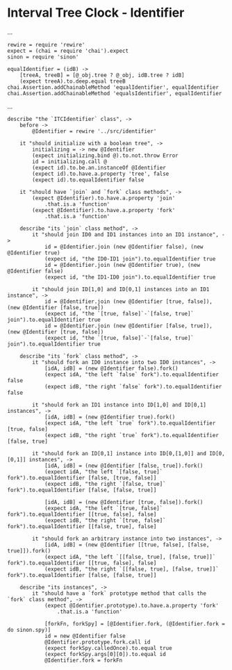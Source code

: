 # Interval Tree Clock - Identifier

…

    rewire = require 'rewire'
    expect = (chai = require 'chai').expect
    sinon = require 'sinon'

    equalIdentifier = (idB) ->
    	[treeA, treeB] = [@_obj.tree ? @_obj, idB.tree ? idB]
    	(expect treeA).to.deep.equal treeB
    chai.Assertion.addChainableMethod 'equalIdentifier', equalIdentifier
    chai.Assertion.addChainableMethod 'equalsIdentifier', equalIdentifier

…

    describe "the `ITCIdentifier` class", ->
    	before ->
    		@Identifier = rewire '../src/identifier'

    	it "should initialize with a boolean tree", ->
    		initializing = -> new @Identifier
    		(expect initializing.bind @).to.not.throw Error
    		id = initializing.call @
    		(expect id).to.be.an.instanceOf @Identifier
    		(expect id).to.have.a.property 'tree', false
    		(expect id).to.equalIdentifier false

    	it "should have `join` and `fork` class methods", ->
    		(expect @Identifier).to.have.a.property 'join'
    			.that.is.a 'function'
    		(expect @Identifier).to.have.a.property 'fork'
    			.that.is.a 'function'

    	describe "its `join` class method", ->
    		it "should join ID0 and ID1 instances into an ID1 instance", ->
    			id = @Identifier.join (new @Identifier false), (new @Identifier true)
    			(expect id, "the ID0-ID1 join").to.equalIdentifier true
    			id = @Identifier.join (new @Identifier true), (new @Identifier false)
    			(expect id, "the ID1-ID0 join").to.equalIdentifier true

    		it "should join ID[1,0] and ID[0,1] instances into an ID1 instance", ->
    			id = @Identifier.join (new @Identifier [true, false]), (new @Identifier [false, true])
    			(expect id, "the `[true, false]`-`[false, true]` join").to.equalIdentifier true
    			id = @Identifier.join (new @Identifier [false, true]), (new @Identifier [true, false])
    			(expect id, "the `[true, false]`-`[false, true]` join").to.equalIdentifier true

    	describe "its `fork` class method", ->
    		it "should fork an ID0 instance into two ID0 instances", ->
    			[idA, idB] = (new @Identifier false).fork()
    			(expect idA, "the left `false` fork").to.equalIdentifier false
    			(expect idB, "the right `false` fork").to.equalIdentifier false

    		it "should fork an ID1 instance into ID[1,0] and ID[0,1] instances", ->
    			[idA, idB] = (new @Identifier true).fork()
    			(expect idA, "the left `true` fork").to.equalIdentifier [true, false]
    			(expect idB, "the right `true` fork").to.equalIdentifier [false, true]

    		it "should fork an ID[0,1] instance into ID[0,[1,0]] and ID[0,[0,1]] instances", ->
    			[idA, idB] = (new @Identifier [false, true]).fork()
    			(expect idA, "the left `[false, true]` fork").to.equalIdentifier [false, [true, false]]
    			(expect idB, "the right `[false, true]` fork").to.equalIdentifier [false, [false, true]]

    			[idA, idB] = (new @Identifier [true, false]).fork()
    			(expect idA, "the left `[true, false]` fork").to.equalIdentifier [[true, false], false]
    			(expect idB, "the right `[true, false]` fork").to.equalIdentifier [[false, true], false]

    		it "should fork an arbitrary instance into two instances", ->
    			[idA, idB] = (new @Identifier [[true, false], [false, true]]).fork()
    			(expect idA, "the left `[[false, true], [false, true]]` fork").to.equalIdentifier [[true, false], false]
    			(expect idB, "the right `[[false, true], [false, true]]` fork").to.equalIdentifier [false, [false, true]]

    	describe "its instances", ->
    		it "should have a `fork` prototype method that calls the `fork` class method", ->
    			(expect @Identifier.prototype).to.have.a.property 'fork'
    				.that.is.a 'function'

    			[forkFn, forkSpy] = [@Identifier.fork, (@Identifier.fork = do sinon.spy)]
    			id = new @Identifier false
    			@Identifier.prototype.fork.call id
    			(expect forkSpy.calledOnce).to.equal true
    			(expect forkSpy.args[0][0]).to.equal id
    			@Identifier.fork = forkFn

